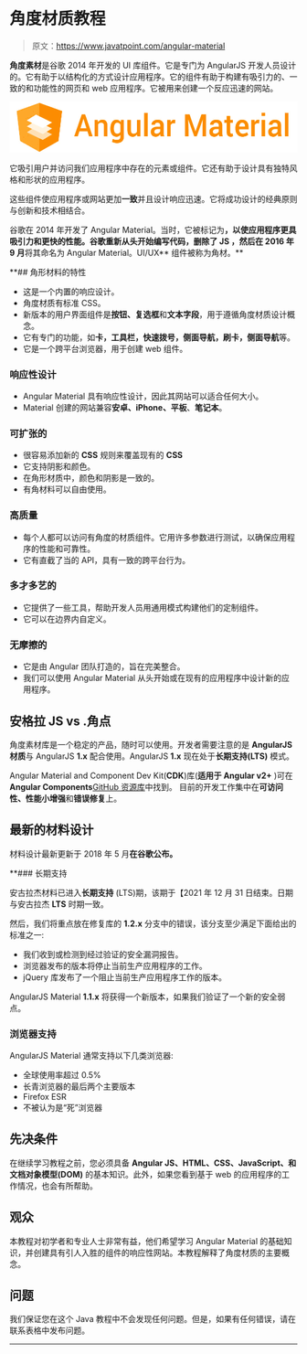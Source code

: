 # 角度材质教程

> 原文：<https://www.javatpoint.com/angular-material>

**角度素材**是谷歌 2014 年开发的 UI 库组件。它是专门为 AngularJS 开发人员设计的。它有助于以结构化的方式设计应用程序。它的组件有助于构建有吸引力的、一致的和功能性的网页和 web 应用程序。它被用来创建一个反应迅速的网站。

![Angular Material Tutorial](img/f2810502716a6d9ed808fda665c383a9.png)

它吸引用户并访问我们应用程序中存在的元素或组件。它还有助于设计具有独特风格和形状的应用程序。

这些组件使应用程序或网站更加**一致**并且设计响应迅速。它将成功设计的经典原则与创新和技术相结合。

谷歌在 2014 年开发了 Angular Material。当时，它被标记为[](https://www.javatpoint.com/angularjs-tutorial)**，以使应用程序更具吸引力和更快的性能。谷歌重新从头开始编写代码，删除了 **JS** ，然后在 2016 年 9 月**将其命名为 Angular Material。UI/UX** 组件被称为角材。**

 **## 角形材料的特性

*   这是一个内置的响应设计。
*   角度材质有标准 CSS。
*   新版本的用户界面组件是**按钮、复选框**和**文本字段**，用于遵循角度材质设计概念。
*   它有专门的功能，如**卡，工具栏，快速拨号，侧面导航，刷卡，侧面导航**等。
*   它是一个跨平台浏览器，用于创建 web 组件。

### 响应性设计

*   Angular Material 具有响应性设计，因此其网站可以适合任何大小。
*   Material 创建的网站兼容**安卓、iPhone、平板**、**笔记本**。

### 可扩张的

*   很容易添加新的 **CSS** 规则来覆盖现有的 **CSS**
*   它支持阴影和颜色。
*   在角形材质中，颜色和阴影是一致的。
*   有角材料可以自由使用。

### 高质量

*   每个人都可以访问有角度的材质组件。它用许多参数进行测试，以确保应用程序的性能和可靠性。
*   它有直截了当的 API，具有一致的跨平台行为。

### 多才多艺的

*   它提供了一些工具，帮助开发人员用通用模式构建他们的定制组件。
*   它可以在边界内自定义。

### 无摩擦的

*   它是由 Angular 团队打造的，旨在完美整合。
*   我们可以使用 Angular Material 从头开始或在现有的应用程序中设计新的应用程序。

## 安格拉 JS vs .角点

角度素材库是一个稳定的产品，随时可以使用。开发者需要注意的是 **AngularJS 材质**与 AngularJS **1.x** 配合使用。AngularJS **1.x** 现在处于**长期支持(LTS)** 模式。

Angular Material and Component Dev Kit(**CDK**)库(**适用于 Angular v2+** )可在**Angular Components**[GitHub 资源库](https://www.javatpoint.com/git-repository)中找到。
目前的开发工作集中在**可访问性、性能小增强**和**错误修复**上。

## 最新的材料设计

材料设计最新更新于 2018 年 5 月**在谷歌公布。**

 **### 长期支持

安古拉杰材料已进入**长期支持** (LTS)期，该期于【2021 年 12 月 31 日结束。日期与安古拉杰 **LTS** 时期一致。

然后，我们将重点放在修复库的 **1.2.x** 分支中的错误，该分支至少满足下面给出的标准之一:

*   我们收到或检测到经过验证的安全漏洞报告。
*   浏览器发布的版本将停止当前生产应用程序的工作。
*   jQuery 库发布了一个阻止当前生产应用程序工作的版本。

AngularJS Material **1.1.x** 将获得一个新版本，如果我们验证了一个新的安全弱点。

### 浏览器支持

AngularJS Material 通常支持以下几类浏览器:

*   全球使用率超过 0.5%
*   长青浏览器的最后两个主要版本
*   Firefox ESR
*   不被认为是“死”浏览器

## 先决条件

在继续学习教程之前，您必须具备 **Angular JS、HTML、CSS、JavaScript、**和**文档对象模型(DOM)** 的基本知识。此外，如果您看到基于 web 的应用程序的工作情况，也会有所帮助。

## 观众

本教程对初学者和专业人士非常有益，他们希望学习 Angular Material 的基础知识，并创建具有引人入胜的组件的响应性网站。本教程解释了角度材质的主要概念。

## 问题

我们保证您在这个 Java 教程中不会发现任何问题。但是，如果有任何错误，请在联系表格中发布问题。

* * *****